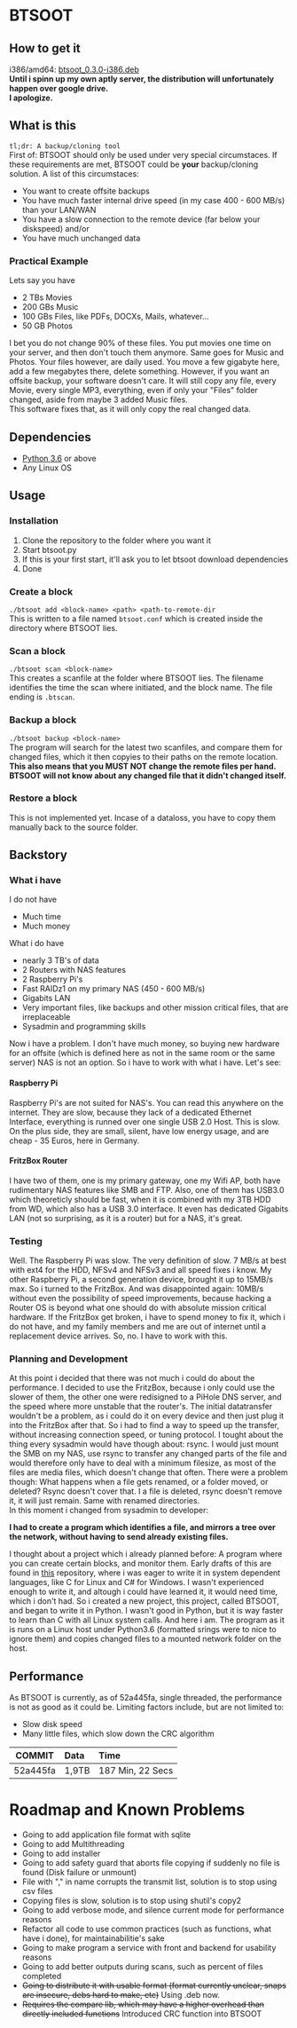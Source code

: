# BTSOOT
## How to get it
i386/amd64: [btsoot_0.3.0-i386.deb](https://drive.google.com/open?id=0B2sQy9J1YjgJbHBEcm5DbjFKWjA)  
**Until i spinn up my own aptly server, the distribution will unfortunately happen over google drive.  
I apologize.**
## What is this
`tl;dr: A backup/cloning tool`  
First of: BTSOOT should only be used under very special circumstaces. If these requirements are
met, BTSOOT could be **your** backup/cloning solution. A list of this circumstaces:
- You want to create offsite backups
- You have much faster internal drive speed (in my case 400 - 600 MB/s) than your LAN/WAN
- You have a slow connection to the remote device (far below your diskspeed) and/or
- You have much unchanged data

### Practical Example
Lets say you have
- 2 TBs Movies
- 200 GBs Music
- 100 GBs Files, like PDFs, DOCXs, Mails, whatever...
- 50 GB Photos

I bet you do not change 90% of these files. You put movies one time on your server, 
and then don't touch them anymore. Same goes for Music and Photos. Your files however,
are daily used. You move a few gigabyte here, add a few megabytes there, delete something.
However, if you want an offsite backup, your software doesn't care. It will still copy any file,
every Movie, every single MP3, everything, even if only your "Files" folder changed, aside from 
maybe 3 added Music files.  
This software fixes that, as it will only copy the real changed data.

## Dependencies
- [Python 3.6](https://python.org) or above
- Any Linux OS

## Usage
### Installation
1. Clone the repository to the folder where you want it
2. Start btsoot.py
3. If this is your first start, it'll ask you to let btsoot download dependencies
4. Done

### Create a block
`./btsoot add <block-name> <path> <path-to-remote-dir`  
This is written to a file named `btsoot.conf` which is created inside the directory where BTSOOT lies.

### Scan a block
`./btsoot scan <block-name>`  
This creates a scanfile at the folder where BTSOOT lies. The filename identifies the time the scan 
where initiated, and the block name. The file ending is `.btscan`.

### Backup a block
`./btsoot backup <block-name>`  
The program will search for the latest two scanfiles, and compare them for changed files, which it then copyies to their
paths on the remote location.  
**This also means that you MUST NOT change the remote files per hand. BTSOOT will not know about any changed file that it didn't changed itself.**

### Restore a block
This is not implemented yet. Incase of a dataloss, you have to copy them manually back to the source folder.

## Backstory
### What i have
I do not have
- Much time
- Much money

What i do have
- nearly 3 TB's of data
- 2 Routers with NAS features
- 2 Raspberry Pi's
- Fast RAIDz1 on my primary NAS (450 - 600 MB/s)
- Gigabits LAN
- Very important files, like backups and other mission critical files, that are irreplaceable
- Sysadmin and programming skills

Now i have a problem. I don't have much money, so buying new hardware for an offsite 
(which is defined here as not in the same room or the same server) NAS is not an option.
So i have to work with what i have. Let's see:
#### Raspberry Pi
Raspberry Pi's are not suited for NAS's. You can read this anywhere on the internet.
They are slow, because they lack of a dedicated Ethernet Interface, everything is runned over
one single USB 2.0 Host. This is slow. On the plus side, they are small, silent, have low energy
usage, and are cheap - 35 Euros, here in Germany.
#### FritzBox Router
I have two of them, one is my primary gateway, one my Wifi AP, both have rudimentary NAS features like SMB and FTP.
Also, one of them has USB3.0 which theoreticly should be fast, when it is combined with my 3TB HDD from WD, which also has 
a USB 3.0 interface. It even has dedicated Gigabits LAN (not so surprising, as it is a router) but for a NAS, it's great.  
### Testing
Well. The Raspberry Pi was slow. The very definition of slow. 7 MB/s at best with ext4 for the HDD, NFSv4 and NFSv3
and all speed fixes i know. My other Raspberry Pi, a second generation device, brought it up to 15MB/s max. So i turned to the FritzBox.
And was disappointed again: 10MB/s without even the possibility of speed improvements, because hacking a Router OS is beyond what one should do
with absolute mission critical hardware. If the FritzBox get broken, i have to spend money to fix it, which i do not have, and my family members and me
are out of internet until a replacement device arrives. So, no. I have to work with this. 
### Planning and Development
At this point i decided that there was not much i could do about the performance.
I decided to use the FritzBox, because i only could use the slower of them, the other one were redisigned to a PiHole DNS server, and the speed 
where more unstable that the router's. The initial datatransfer wouldn't be a problem, as i could do it on every device and then just 
plug it into the FritzBox after that. So i had to find a way to speed up the transfer, without increasing connection speed, or tuning protocol.
I tought about the thing every sysadmin would have though about: rsync. I would just mount the SMB on my NAS, use rsync to transfer any changed parts of the file
and would therefore only have to deal with a minimum filesize, as most of the files are media files, which doesn't change that often. There were a problem though:
What happens when a file gets renamed, or a folder moved, or deleted? Rsync doesn't cover that. I a file is deleted, rsync doesn't remove it, it will just remain.
Same with renamed directories.  
In this moment i changed from sysadmin to developer:  

**I had to create a program which identifies a file, and mirrors a tree over the network, without having to send already existing files.**  

I thought about a project which i already planned before: A program where you can create certain blocks, and monitor them.
Early drafts of this are found in [this](https://git.paukra.com/open-source/backup) repository, where i was eager to write it in system dependent languages, like C
for Linux and C# for Windows. I wasn't experienced enough to write it, and altough i could have learned it, it would need time, which i don't had.
So i created a new project, this project, called BTSOOT, and began to write it in Python.
I wasn't good in Python, but it is way faster to learn than C with all Linux system calls. And here i am. The program as it is runs on a Linux host under Python3.6 (formatted srings
were to nice to ignore them) and copies changed files to a mounted network folder on the host.
## Performance
As BTSOOT is currently, as of 52a445fa, single threaded, the performance is not as good as it could be. Limiting factors include, but are not limited to:
- Slow disk speed
- Many little files, which slow down the CRC algorithm

|  COMMIT  | Data   |  Time             |  
| -------- | :----- | :---------------- |  
| 52a445fa | 1,9TB  |  187 Min, 22 Secs |  

# Roadmap and Known Problems  
- Going to add application file format with sqlite
- Going to add Multithreading
- Going to add installer
- Going to add safety guard that aborts file copying if suddenly no file is found (Disk failure or unmount)
- File with "," in name corrupts the transmit list, solution is to stop using csv files
- Copying files is slow, solution is to stop using shutil's copy2
- Going to add verbose mode, and silence current mode for performance reasons
- Refactor all code to use common practices (such as functions, what have i done), for maintainabilitie's sake
- Going to make program a service with front and backend for usability reasons
- Going to add better outputs during scans, such as percent of files completed
- ~~Going to distribute it with usable format (format currently unclear, snaps are insecure, debs hard to make, etc)~~ Using .deb now.
- ~~Requires the compare lib, which may have a higher overhead than directly included functions~~ Introduced CRC function into BTSOOT